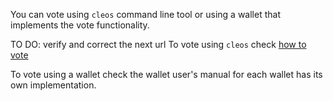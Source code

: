 You can vote using `cleos` command line tool or using a wallet that implements the vote functionality.

TO DO: verify and correct the next url
To vote using `cleos` check [how to vote](https://eosio.github.io/eos/cleos/how-to-vote)

To vote using a wallet check the wallet user's manual for each wallet has its own implementation.
